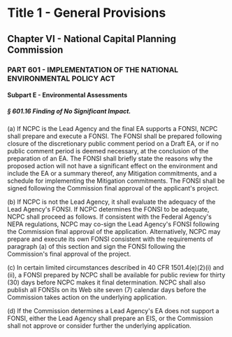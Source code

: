 
# Title 1 - General Provisions
## Chapter VI - National Capital Planning Commission
### PART 601 - IMPLEMENTATION OF THE NATIONAL ENVIRONMENTAL POLICY ACT
#### Subpart E - Environmental Assessments
##### § 601.16 Finding of No Significant Impact.

(a) If NCPC is the Lead Agency and the final EA supports a FONSI, NCPC shall prepare and execute a FONSI. The FONSI shall be prepared following closure of the discretionary public comment period on a Draft EA, or if no public comment period is deemed necessary, at the conclusion of the preparation of an EA. The FONSI shall briefly state the reasons why the proposed action will not have a significant effect on the environment and include the EA or a summary thereof, any Mitigation commitments, and a schedule for implementing the Mitigation commitments. The FONSI shall be signed following the Commission final approval of the applicant's project.

(b) If NCPC is not the Lead Agency, it shall evaluate the adequacy of the Lead Agency's FONSI. If NCPC determines the FONSI to be adequate, NCPC shall proceed as follows. If consistent with the Federal Agency's NEPA regulations, NCPC may co-sign the Lead Agency's FONSI following the Commission final approval of the application. Alternatively, NCPC may prepare and execute its own FONSI consistent with the requirements of paragraph (a) of this section and sign the FONSI following the Commission's final approval of the project.

(c) In certain limited circumstances described in 40 CFR 1501.4(e)(2)(i) and (ii), a FONSI prepared by NCPC shall be available for public review for thirty (30) days before NCPC makes it final determination. NCPC shall also publish all FONSIs on its Web site seven (7) calendar days before the Commission takes action on the underlying application.

(d) If the Commission determines a Lead Agency's EA does not support a FONSI, either the Lead Agency shall prepare an EIS, or the Commission shall not approve or consider further the underlying application.
